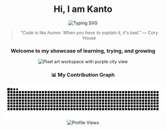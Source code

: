 <div align="center">
<h1>
Hi, I am Kanto 
</h1>
   <img src="https://readme-typing-svg.herokuapp.com?font=Fira+Code&size=27&duration=3000&pause=1000&color=FF69B4&center=true&vCenter=true&width=435&lines=Javascript+Developer;Coding+Girl;Software+Engineer;Creative+Coder;Problem+Solver" alt="Typing SVG" />

  <blockquote>
    <p><em>"Code is like humor. When you have to explain it, it's bad."</em> — Cory House</p>
  </blockquote>

<h3> Welcome to my showcase of learning, trying, and growing</h2>
  <div align="center">

   <img src="https://64.media.tumblr.com/23ab6ab83aa8b30dd0c5614973f75816/4436965a9c018cab-f7/s1280x1920/e5c661fdc5e9a212b20037e072f8a05d2d06df16.gifv" width="700" height='350' alt="Pixel art workspace with purple city view">
 </div>


  
 
  
  <h3>📊 My Contribution Graph</h3>
  
  <picture>
    <source media="(prefers-color-scheme: dark)" srcset="https://raw.githubusercontent.com/Artniaina/Artniaina/output/github-contribution-grid-snake-dark.svg">
    <source media="(prefers-color-scheme: light)" srcset="https://raw.githubusercontent.com/Artniaina/Artniaina/output/github-contribution-grid-snake.svg">
    <img alt="github contribution grid snake animation" src="https://raw.githubusercontent.com/Artniaina/Artniaina/output/github-contribution-grid-snake.svg" width="800">
  </picture>
  
  <img src="https://komarev.com/ghpvc/?username=Artniaina&color=ff69b4&style=flat-square&label=Profile+Views" alt="Profile Views" />
</div>
